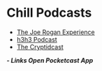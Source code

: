# Chill Podcasts

* [The Joe Rogan Experience](https://pca.st/joerogan)
* [h3h3 Podcast](https://pca.st/E0R6)
* [The Cryptidcast](https://pca.st/Nd1C)

***- Links Open Pocketcast App***

